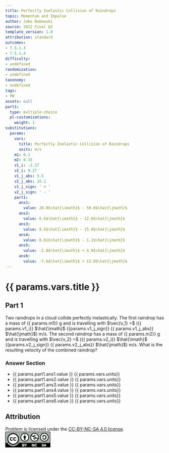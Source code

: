 ```yaml
---
title: Perfectly Inelastic Collision of Raindrops
topic: Momentum and Impulse
author: Jake Bobowski
source: 2012 Final Q2
template_version: 1.0
attribution: standard
outcomes:
- 7.5.1.3
- 7.5.1.4
difficulty:
- undefined
randomization:
- undefined
taxonomy:
- undefined
tags:
- PW
assets: null
part1:
  type: multiple-choice
  pl-customizations:
    weight: 1
substitutions:
  params:
    vars:
      title: Perfectly Inelastic Collision of Raindrops
      units: m/s
    m1: 0.1
    m2: 0.33
    v1_i: -2.27
    v2_i: 9.27
    v1_j_abs: 3.5
    v2_j_abs: 16.1
    v1_j_sign: ' + '
    v2_j_sign: ' - '
    part1:
      ans1:
        value: 28.0$\hat{\imath}$ - 50.0$\hat{\jmath}$
      ans2:
        value: 6.6$\hat{\imath}$ - 12.0$\hat{\jmath}$
      ans3:
        value: 8.6$\hat{\imath}$ - 15.0$\hat{\jmath}$
      ans4:
        value: 0.61$\hat{\imath}$ - 1.1$\hat{\jmath}$
      ans5:
        value: -2.8$\hat{\imath}$ + 4.9$\hat{\jmath}$
      ans6:
        value: -7.6$\hat{\imath}$ + 13.0$\hat{\jmath}$
---
```

# {{ params.vars.title }}
## Part 1

Two raindrops in a cloud collide perfectly inelastically. The first raindrop has a mass of {{ params.m1}} g and is travelling with $\vec{v_1} =$ ({{ params.v1_i}} $\hat{\imath}$ {{params.v1_j_sign}} {{ params.v1_j_abs}} $\hat{\jmath}$) m/s. The second raindrop has a mass of {{ params.m2}} g and is travelling with $\vec{v_2} =$ ({{ params.v2_i}} $\hat{\imath}$ {{params.v2_j_sign}} {{ params.v2_j_abs}} $\hat{\jmath}$) m/s. What is the resulting velocity of the combined raindrop?

### Answer Section

- {{ params.part1.ans1.value }} {{ params.vars.units}}
- {{ params.part1.ans2.value }} {{ params.vars.units}}
- {{ params.part1.ans3.value }} {{ params.vars.units}}
- {{ params.part1.ans4.value }} {{ params.vars.units}}
- {{ params.part1.ans5.value }} {{ params.vars.units}}
- {{ params.part1.ans6.value }} {{ params.vars.units}}

## Attribution

Problem is licensed under the [CC-BY-NC-SA 4.0 license](https://creativecommons.org/licenses/by-nc-sa/4.0/).<br> ![The Creative Commons 4.0 license requiring attribution-BY, non-commercial-NC, and share-alike-SA license.](https://raw.githubusercontent.com/firasm/bits/master/by-nc-sa.png)